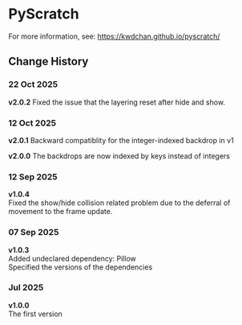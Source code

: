 # PyScratch 
For more information, see: https://kwdchan.github.io/pyscratch/



## Change History
### 22 Oct 2025
**v2.0.2**
Fixed the issue that the layering reset after hide and show. 

### 12 Oct 2025
**v2.0.1**
Backward compatiblity for the integer-indexed backdrop in v1

**v2.0.0**
The backdrops are now indexed by keys instead of integers


### 12 Sep 2025
**v1.0.4**  
Fixed the show/hide collision related problem due to the deferral of movement to the frame update.

### 07 Sep 2025
**v1.0.3**  
Added undeclared dependency: Pillow   
Specified the versions of the dependencies

### Jul 2025
**v1.0.0**  
The first version
